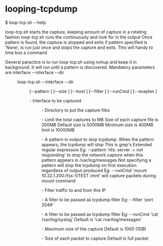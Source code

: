 # looping-tcpdump

$ loop-tcp.sh --help

loop-tcp.sh starts the capture, keeping <size> amount of capture in a rotating fashion
loop-tcp.sh runs the <cmd> continuously and look for <pattern> in the <cmd> output
Once pattern is found, the capture is stopped and exits
if pattern specified is 'None', <cmd> is run just once and stops the capture and exits. This will handy to time box a command

General paractice is to run loop-tcp.sh using nohup and keep it in background. It will run until a pattern is discovered.
Mandatory parameters are interface --interface <if> --dir <dir>

loop-tcp.sh --interface <if> --dir <dir> [--pattern <pattern>] [--size <totalSizeinMB>] [--host <IP to filter>] [--filter <filter expression>] [--runCmd <cmd>] [--snaplen <snapSize>]

<if>                - Interface to be captured

<dir>               - Directory to put the capture files

<size>              - Limit the total captures to <size>MB
                      Size of each capture file is 200MB
                      Default size is 5000MB
                      Minimum size is 400MB
                      limit is 10000MB

<pattern>           - A pattern in <cmd> output to stop tcpdump. When the pattern appears, the tcpdump will stop
                      This is grep's Extended regular expression
                      Eg: --pattern 'nfs: server .+ not responding' to stop the network capture when this pattern appears in /var/log/messages
                      Not specifying a pattern will stop the tcpdump on first <cmd> execution regardless of output produced
                      Eg: --runCmd 'mount 10.32.1.200:/fss-1/TEST /mnt' will capture packets during mount command

<IP to filter>      - Filter traffic to and from this IP

<filter expression> - A filter to be passed as tcpdump filter
                      Eg: --filter 'port 2049'

<cmd>               - A filter to be passed as tcpdump filter
                      Eg: --runCmd 'cat /var/log/syslog'
                      Default is 'cat /var/log/messages'

<totalSize>         - Maximum size of the capture
                      Default is 1000 (1GB)

<snapSize>          - Size of each packet to capture
                      Default is full packet
